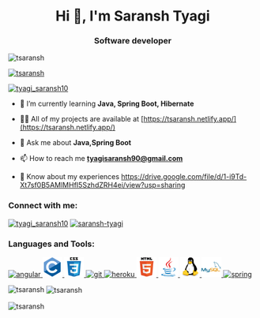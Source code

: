 <h1 align="center">Hi 👋, I'm Saransh Tyagi</h1>
<h3 align="center">Software developer</h3>

<p align="left"> <img src="https://komarev.com/ghpvc/?username=tsaransh&label=Profile%20views&color=0e75b6&style=flat" alt="tsaransh" /> </p>

<p align="left"> <a href="https://github.com/ryo-ma/github-profile-trophy"><img src="https://github-profile-trophy.vercel.app/?username=tsaransh" alt="tsaransh" /></a> </p>

<p align="left"> <a href="https://twitter.com/tyagi_saransh10" target="blank"><img src="https://img.shields.io/twitter/follow/tyagi_saransh10?logo=twitter&style=for-the-badge" alt="tyagi_saransh10" /></a> </p>

- 🌱 I’m currently learning **Java, Spring Boot, Hibernate**

- 👨‍💻 All of my projects are available at [https://tsaransh.netlify.app/](https://tsaransh.netlify.app/)

- 💬 Ask me about **Java,Spring Boot**

- 📫 How to reach me **tyagisaransh90@gmail.com**

- 📄 Know about my experiences https://drive.google.com/file/d/1-i9Td-Xt7sf0B5AMlMHfI5SzhdZRH4ei/view?usp=sharing

<h3 align="left">Connect with me:</h3>
<p align="left">
<a href="https://twitter.com/tyagi_saransh10" target="blank"><img align="center" src="https://raw.githubusercontent.com/rahuldkjain/github-profile-readme-generator/master/src/images/icons/Social/twitter.svg" alt="tyagi_saransh10" height="30" width="40" /></a>
<a href="https://linkedin.com/in/saransh-tyagi" target="blank"><img align="center" src="https://raw.githubusercontent.com/rahuldkjain/github-profile-readme-generator/master/src/images/icons/Social/linked-in-alt.svg" alt="saransh-tyagi" height="30" width="40" /></a>
</p>

<h3 align="left">Languages and Tools:</h3>
<p align="left"> <a href="https://angular.io" target="_blank" rel="noreferrer"> <img src="https://angular.io/assets/images/logos/angular/angular.svg" alt="angular" width="40" height="40"/> </a> <a href="https://www.cprogramming.com/" target="_blank" rel="noreferrer"> <img src="https://raw.githubusercontent.com/devicons/devicon/master/icons/c/c-original.svg" alt="c" width="40" height="40"/> </a> <a href="https://www.w3schools.com/css/" target="_blank" rel="noreferrer"> <img src="https://raw.githubusercontent.com/devicons/devicon/master/icons/css3/css3-original-wordmark.svg" alt="css3" width="40" height="40"/> </a> <a href="https://git-scm.com/" target="_blank" rel="noreferrer"> <img src="https://www.vectorlogo.zone/logos/git-scm/git-scm-icon.svg" alt="git" width="40" height="40"/> </a> <a href="https://heroku.com" target="_blank" rel="noreferrer"> <img src="https://www.vectorlogo.zone/logos/heroku/heroku-icon.svg" alt="heroku" width="40" height="40"/> </a> <a href="https://www.w3.org/html/" target="_blank" rel="noreferrer"> <img src="https://raw.githubusercontent.com/devicons/devicon/master/icons/html5/html5-original-wordmark.svg" alt="html5" width="40" height="40"/> </a> <a href="https://www.java.com" target="_blank" rel="noreferrer"> <img src="https://raw.githubusercontent.com/devicons/devicon/master/icons/java/java-original.svg" alt="java" width="40" height="40"/> </a> <a href="https://www.linux.org/" target="_blank" rel="noreferrer"> <img src="https://raw.githubusercontent.com/devicons/devicon/master/icons/linux/linux-original.svg" alt="linux" width="40" height="40"/> </a> <a href="https://www.mysql.com/" target="_blank" rel="noreferrer"> <img src="https://raw.githubusercontent.com/devicons/devicon/master/icons/mysql/mysql-original-wordmark.svg" alt="mysql" width="40" height="40"/> </a> <a href="https://spring.io/" target="_blank" rel="noreferrer"> <img src="https://www.vectorlogo.zone/logos/springio/springio-icon.svg" alt="spring" width="40" height="40"/> </a> </p>

<p><img align="left" src="https://github-readme-stats.vercel.app/api/top-langs?username=tsaransh&show_icons=true&locale=en&layout=compact" alt="tsaransh" /></p>

<p>&nbsp;<img align="center" src="https://github-readme-stats.vercel.app/api?username=tsaransh&show_icons=true&locale=en" alt="tsaransh" /></p>

<p><img align="center" src="https://github-readme-streak-stats.herokuapp.com/?user=tsaransh&" alt="tsaransh" /></p>
